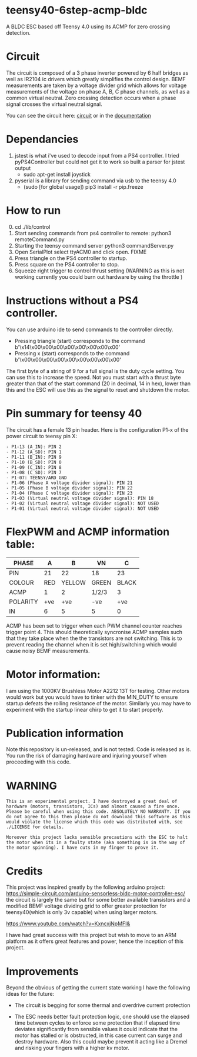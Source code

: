 # teensy40-6step-acmp-bldc
A BLDC ESC based off Teensy 4.0 using its ACMP for zero crossing detection.

# Circuit

The circuit is composed of a 3 phase inverter powered by 6 half bridges as well as IR2104 ic drivers which greatly simplifies the control design. BEMF measurements are taken by a voltage divider grid which allows for voltage measurements of the voltage on phase A, B, C phase channels, as well as a common virtual neutral. Zero crossing detection occurs when a phase signal crosses the virtual neutral signal.

You can see the circuit here: [circuit](./images/circuit.png) or in the [documentation](./notes/README.pdf)

# Dependancies

1. jstest is what i've used to decode input from a PS4 controller. I tried pyPS4Controller but could not get it to work so built a parser for jstest output
	- sudo apt-get install joystick
2. pyserial is a library for sending command via usb to the teensy 4.0
	- (sudo [for global usage]) pip3 install -r pip.freeze 


# How to run

0. cd ./lib/control
1. Start sending commands from ps4 controller to remote: python3 remoteCommand.py
2. Starting the teensy command server python3 commandServer.py
3. Open SerialPlot select ttyACM0 and click open. FIXME
4. Press triangle on the PS4 controller to startup.
5. Press square on the PS4 controller to stop.
6. Squeeze right trigger to control thrust setting (WARNING as this is not working currently you could burn out hardware by using the throttle )

# Instructions without a PS4 controller.

You can use arduino ide to send commands to the controller directly. 

- Pressing triangle (start) corresponds to the command  b'\x14\x00\x00\x00\x00\x00\x00\x00\x00'
- Pressing x (start) corresponds to the command  b'\x00\x00\x00\x00\x00\x00\x00\x00\x00'

The first byte of a string of 9 for a full signal is the duty cycle setting. You can use this to increase the speed. Not you must start
with a thrust byte greater than that of the start command (20 in decimal, 14 in hex), lower than this and the ESC will use this as the signal to reset and shutdown the motor.

# Pin summary for teensy 40

The circuit has a female 13 pin header. Here is the configuration P1-x of the power circuit to teensy pin X:

	- P1-13 (A_IN): PIN 2
	- P1-12 (A_SD): PIN 1
	- P1-11 (B_IN): PIN 9
	- P1-10 (B_SD): PIN 0
	- P1-09 (C_IN): PIN 8
	- P1-08 (C_SD): PIN 7
	- P1-07: TEENSY/ARD GND
	- P1-06 (Phase A voltage divider signal): PIN 21
	- P1-05 (Phase B voltage divider signal): PIN 22
	- P1-04 (Phase C voltage divider signal): PIN 23
	- P1-03 (Virtual neutral voltage divider signal): PIN 18
	- P1-02 (Virtual neutral voltage divider signal): NOT USED
	- P1-01 (Virtual neutral voltage divider signal): NOT USED

# FlexPWM and ACMP information table:

| PHASE       | A   | B      | VN    | C     |
|-------------|-----|--------|-------|-------|
| PIN         | 21  | 22     | 18    | 23    |
| COLOUR      | RED | YELLOW | GREEN | BLACK |
| ACMP        | 1   | 2      | 1/2/3 | 3     |
| POLARITY    | +ve | +ve    | -ve   | +ve   |
| IN          | 6   | 5      | 5     | 0     |

ACMP has been set to trigger when each PWM channel counter reaches trigger point 4. This should theoretically syncronise ACMP samples such that they take place when the the transistors are not switching. This is to prevent reading the channel when it is set high/switching which would cause noisy BEMF measurements. 

# Motor information:

I am using the 1000KV Brushless Motor A2212 13T for testing. Other motors would work but you would have to tinker with the MIN_DUTY to ensure startup defeats the rolling resistance of the motor. Similarly you may have to experiment with the startup linear chirp to get it to start properly.

# Publication information

Note this repository is un-released, and is not tested. Code is released as is. You run the risk of damaging hardware and injuring yourself when proceeding with this code.

# WARNING
	This is an experimental project. I have destroyed a great deal of hardware (motors, transistors, ICs) and almost caused a fire once. Please be careful when using this code. ABSOLUTELY NO WARRANTY. If you do not agree to this then please do not download this software as this would violate the license which this code was distributed with, see ./LICENSE for details.

	Moreover this project lacks sensible precautions with the ESC to halt the motor when its in a faulty state (aka something is in the way of the motor spinning). I have cuts in my finger to prove it.

# Credits

This project was inspired greatly by the following arduino project: https://simple-circuit.com/arduino-sensorless-bldc-motor-controller-esc/
the circuit is largely the same but for some better available transistors and a modified BEMF voltage dividing grid to offer greater protection for teensy40(which is only 3v capable) when using larger motors.

https://www.youtube.com/watch?v=KxncxjNpMFI&

I have had great success with this project but wish to move to an ARM platform as it offers great features and power, hence the inception of this project.

# Improvements

Beyond the obvious of getting the current state working I have the following ideas for the future:

- The circuit is begging for some thermal and overdrive current protection 

- The ESC needs better fault protection logic, one should use the elapsed time between cycles to enforce some protection that if elapsed time deviates significantly from sensible values it could indicate that the motor has stalled or is obstructed, in this case current can surge and destroy hardware. Also this could maybe prevent it acting like a Dremel and risking your fingers with a higher kv motor.